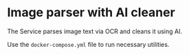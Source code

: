 # Image parser with AI cleaner
The Service parses image text via OCR and cleans it using AI.

Use the `docker-compose.yml` file to run necessary utilities.